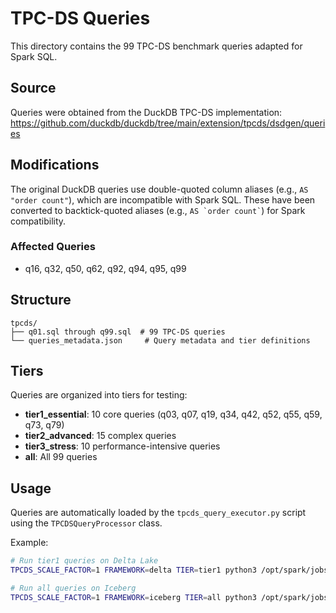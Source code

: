 # TPC-DS Queries

This directory contains the 99 TPC-DS benchmark queries adapted for Spark SQL.

## Source

Queries were obtained from the DuckDB TPC-DS implementation:
https://github.com/duckdb/duckdb/tree/main/extension/tpcds/dsdgen/queries

## Modifications

The original DuckDB queries use double-quoted column aliases (e.g., `AS "order count"`), which are incompatible with Spark SQL. These have been converted to backtick-quoted aliases (e.g., `` AS `order count` ``) for Spark compatibility.

### Affected Queries
- q16, q32, q50, q62, q92, q94, q95, q99

## Structure

```
tpcds/
├── q01.sql through q99.sql  # 99 TPC-DS queries
└── queries_metadata.json     # Query metadata and tier definitions
```

## Tiers

Queries are organized into tiers for testing:

- **tier1_essential**: 10 core queries (q03, q07, q19, q34, q42, q52, q55, q59, q73, q79)
- **tier2_advanced**: 15 complex queries
- **tier3_stress**: 10 performance-intensive queries
- **all**: All 99 queries

## Usage

Queries are automatically loaded by the `tpcds_query_executor.py` script using the `TPCDSQueryProcessor` class.

Example:
```bash
# Run tier1 queries on Delta Lake
TPCDS_SCALE_FACTOR=1 FRAMEWORK=delta TIER=tier1 python3 /opt/spark/jobs/gold/tpcds_query_executor.py

# Run all queries on Iceberg
TPCDS_SCALE_FACTOR=1 FRAMEWORK=iceberg TIER=all python3 /opt/spark/jobs/gold/tpcds_query_executor.py
```
